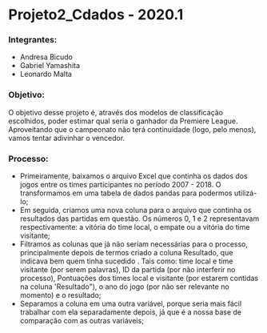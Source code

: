 # Projeto2_Cdados - 2020.1 

### Integrantes: 
* Andresa Bicudo
* Gabriel Yamashita 
* Leonardo Malta

### Objetivo:
O objetivo desse projeto é, através dos modelos de classificação escolhidos, poder estimar qual seria o ganhador da Premiere League. Aproveitando que o campeonato não terá continuidade (logo, pelo menos), vamos tentar adivinhar o vencedor.

### Processo:
- Primeiramente, baixamos o arquivo Excel que continha os dados dos jogos entre os times participantes no período 2007 - 2018. O transformamos em uma tabela de dados pandas para podermos utilizá-lo;
- Em seguida, criamos uma nova coluna para o arquivo que continha os resultados das partidas em questão. Os números 0, 1 e 2 representavam respectivamente: a vitória do time local, o empate ou a vitória do time visitante;
- Filtramos as colunas que já não seriam necessárias para o processo, principalmente depois de termos criado a coluna Resultado, que indicava bem quem tinha sucedido . Tais como: time local e time visitante (por serem palavras), ID da partida (por não interferir no processo), Pontuações dos times local e visitante (por estarem contidas na coluna 'Resultado"), o ano do jogo (por não ser relevante no momento) e o resultado;
- Separamos a coluna em uma outra variável, porque seria mais fácil trabalhar com ela separadamente depois, já que é a nossa base de comparação com as outras variáveis;
